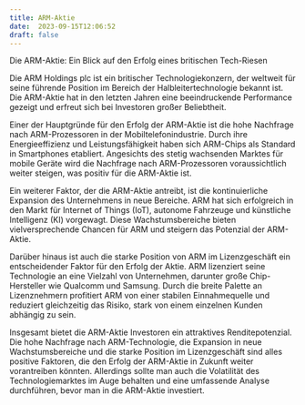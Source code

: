 ```yaml
---
title: ARM-Aktie
date:  2023-09-15T12:06:52
draft: false
---
```


Die ARM-Aktie: Ein Blick auf den Erfolg eines britischen Tech-Riesen

Die ARM Holdings plc ist ein britischer Technologiekonzern, der weltweit für seine führende Position im Bereich der Halbleitertechnologie bekannt ist. Die ARM-Aktie hat in den letzten Jahren eine beeindruckende Performance gezeigt und erfreut sich bei Investoren großer Beliebtheit.

Einer der Hauptgründe für den Erfolg der ARM-Aktie ist die hohe Nachfrage nach ARM-Prozessoren in der Mobiltelefonindustrie. Durch ihre Energieeffizienz und Leistungsfähigkeit haben sich ARM-Chips als Standard in Smartphones etabliert. Angesichts des stetig wachsenden Marktes für mobile Geräte wird die Nachfrage nach ARM-Prozessoren voraussichtlich weiter steigen, was positiv für die ARM-Aktie ist.

Ein weiterer Faktor, der die ARM-Aktie antreibt, ist die kontinuierliche Expansion des Unternehmens in neue Bereiche. ARM hat sich erfolgreich in den Markt für Internet of Things (IoT), autonome Fahrzeuge und künstliche Intelligenz (KI) vorgewagt. Diese Wachstumsbereiche bieten vielversprechende Chancen für ARM und steigern das Potenzial der ARM-Aktie.

Darüber hinaus ist auch die starke Position von ARM im Lizenzgeschäft ein entscheidender Faktor für den Erfolg der Aktie. ARM lizenziert seine Technologie an eine Vielzahl von Unternehmen, darunter große Chip-Hersteller wie Qualcomm und Samsung. Durch die breite Palette an Lizenznehmern profitiert ARM von einer stabilen Einnahmequelle und reduziert gleichzeitig das Risiko, stark von einem einzelnen Kunden abhängig zu sein.

Insgesamt bietet die ARM-Aktie Investoren ein attraktives Renditepotenzial. Die hohe Nachfrage nach ARM-Technologie, die Expansion in neue Wachstumsbereiche und die starke Position im Lizenzgeschäft sind alles positive Faktoren, die den Erfolg der ARM-Aktie in Zukunft weiter vorantreiben könnten. Allerdings sollte man auch die Volatilität des Technologiemarktes im Auge behalten und eine umfassende Analyse durchführen, bevor man in die ARM-Aktie investiert.